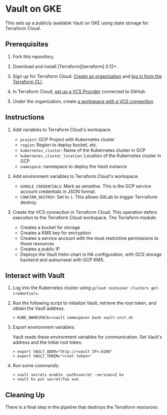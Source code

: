 # Vault on GKE

This sets up a publicly available Vault on GKE using state storage for Terraform
Cloud.

## Prerequisites

1. Fork this repository.

1. Download and install [Terraform][terraform] 0.12+.

1. Sign up for Terraform Cloud. [Create an
   organization](https://www.terraform.io/docs/cloud/getting-started/access.html)
   and [log in from the Terraform
   CLI](https://www.terraform.io/docs/commands/login.html).

1. In Terraform Cloud, [set up a VCS
   Provider](https://www.terraform.io/docs/cloud/vcs/gitlab-com.html) connected
   to GitHub.

1. Under the organization, create [a workspace with a VCS
   connection](https://www.terraform.io/docs/cloud/workspaces/creating.html).

## Instructions

1. Add variables to Terraform Cloud's workspace.

   * `project`: GCP Project with Kubernetes cluster
   * `region`: Region to deploy bucket, etc.
   * `kubernetes_cluster`: Name of the Kubernetes cluster in GCP
   * `kubernetes_cluster_location`: Location of the Kubernetes cluster in GCP
   * `namespace`: namespace to deploy the Vault instance

1. Add environment variables to Terraform Cloud's workspace.

   * `GOOGLE_CREDENTIALS`: Mark as sensitive. This is the GCP service account
     credentials in JSON format.
   * `CONFIRM_DESTROY`: Set to `1`. This allows GitLab to trigger Terrraform
     destroy.

1. Create the VCS connection in Terraform Cloud. This operation defers execution to the Terraform Cloud
   workspace. The Terraform module:

    * Creates a bucket for storage
    * Creates a KMS key for encryption
    * Creates a service account with the most restrictive permissions to those
       resources
    * Creates a public IP
    * Deploys the Vault Helm chart in HA configuration, with GCS storage backend
       and autounseal with GCP KMS.


## Interact with Vault

1. Log into the Kubernetes cluster using `gcloud container clusters get-credentials`.

1. Run the following script to initialize Vault, retrieve the root token,
   and obtain the Vault address.

   ```shell
   > KUBE_NAMESPACE=<vault namespace> bash vault-init.sh
   ```

1. Export environment variables:

    Vault reads these environment variables for communication. Set Vault's
    address and the initial root token.

    ```shell
    > export VAULT_ADDR="http://<vault IP>:8200"
    > export VAULT_TOKEN="<root token>"
    ```

1. Run some commands:

    ```shell
    > vault secrets enable -path=secret -version=2 kv
    > vault kv put secret/foo a=b
    ```

## Cleaning Up

There is a final step in the pipeline that destroys the Terraform resources.
